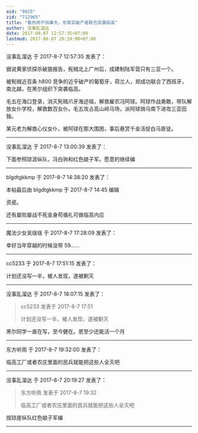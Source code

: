 ```yaml
---
aid: "9025"
zid: "712965"
title: "看热闹不怕事大，东南亚破产者联合突袭临高"
author: 没事乱溜达
date: 2017-08-07 12:57:35+07:00
lastmod: 2017-08-07 20:19:00+07:00
---
```


没事乱溜达 于 2017-8-7 12:57:35 发表了：

据说黄家侦探杀破狼报告，髡贼北上广州后，成建制陆军营只有三亚一个。

被髡贼近百条 h800 竞争的近乎破产的葡萄牙，荷兰人，郑成功联合了西班牙，南北越，在黑尔组织下突袭临高。

毛五在海口登录，消灭髡贼爪牙海述祖，解救雇农冯阿球。阿球作战勇敢，带队解放女仆学校，解救数百女仆。毛五攻占高山岭马场，派阿球骑马南下进攻三亚田独。

某元老为解救心仪女仆，被阿球在那大围困，事后悬赏千金活捉白马匪徒。

---

没事乱溜达 于 2017-8-7 13:00:39 发表了：

下面参照琼涯纵队，冯白驹和红色娘子军。愿意的继续编

---

blgdtgkkmp 于 2017-8-7 14:38:20 发表了：

本帖最后由 blgdtgkkmp 于 2017-8-7 14:45 编辑

资瓷。

还有屡败屡战不死金身苟循礼可做临高内应

---

魔法少女吴瑶瑶 于 2017-8-7 17:28:09 发表了：

幸好当年穿越的时候没带 59……

---

cc5233 于 2017-8-7 17:51:15 发表了：

计划还没写一半，被人发现，遂被剿灭

---

没事乱溜达 于 2017-8-7 18:07:15 发表了：

> cc5233 发表于 2017-8-7 17:51
>
> 计划还没写一半，被人发现，遂被剿灭

黑尔同学一直在写，至今健在。恩至少还能活一个月

---

东方听雨 于 2017-8-7 19:32:00 发表了：

临高工厂或者农庄里面的民兵就能把这些人全灭吧

---

没事乱溜达 于 2017-8-7 20:19:27 发表了：

> 东方听雨 发表于 2017-8-7 19:32
>
> 临高工厂或者农庄里面的民兵就能把这些人全灭吧

按琼崖纵队红色娘子军编

---
